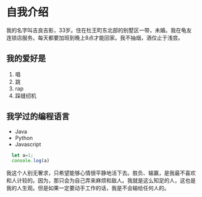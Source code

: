 # 自我介绍
 我的名字叫吉良吉影，33岁。住在杜王町东北部的别墅区一带，未婚。我在龟友连锁店服务。每天都要加班到晚上8点才能回家。我不抽烟，酒仅止于浅尝。
 ## 我的爱好是
 1. 唱
 2. 跳
 3. rap
 4. 踩缝纫机
## 我学过的编程语言
* Java
* Python
* Javascript

```javascript
  let a=1;
  console.log(a)
```
我这个人别无奢求，只希望能够心情很平静地活下去。胜负、输赢，是我最不喜欢和人计较的。因为，那只会为自己弄来麻烦和敌人。我就是这么知足的人，这也是我的人生观。但是如果一定要动手工作的话，我是不会输给任何人的。

